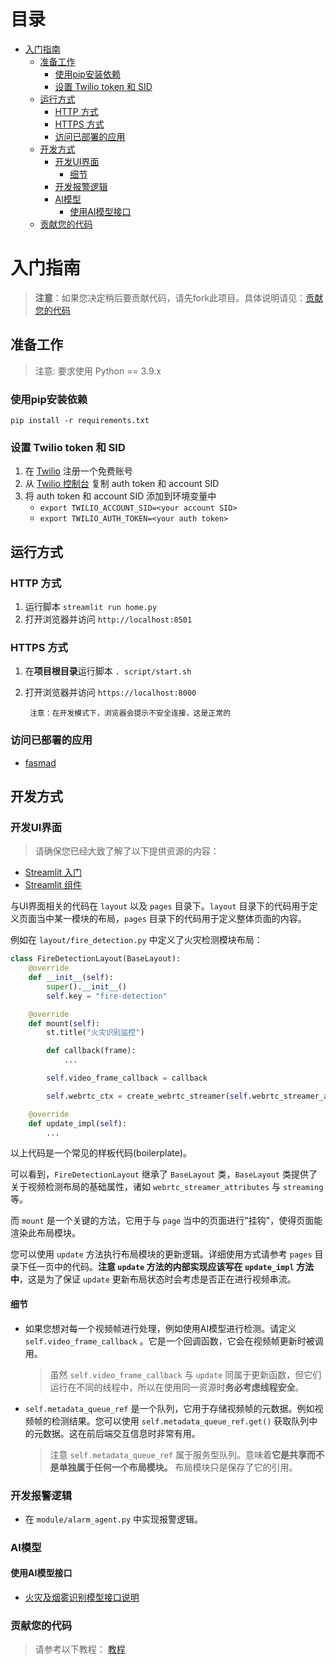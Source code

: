 目录
=================
- [入门指南](#入门指南)
  * [准备工作](#准备工作)
    + [使用pip安装依赖](#使用pip安装依赖)
    + [设置 Twilio token 和 SID](#设置-twilio-token-和-sid)
  * [运行方式](#运行方式)
    + [HTTP 方式](#http-方式)
    + [HTTPS 方式](#https-方式)
    + [访问已部署的应用](#访问已部署的应用)
  * [开发方式](#开发方式)
    + [开发UI界面](#开发ui界面)
      - [细节](#细节)
    + [开发报警逻辑](#开发报警逻辑)
    + [AI模型](#ai模型)
      - [使用AI模型接口](#使用ai模型接口)
  * [贡献您的代码](#贡献您的代码)

# 入门指南
> **注意**：如果您决定稍后要贡献代码，请先fork此项目。具体说明请见：[贡献您的代码](#贡献您的代码)
## 准备工作
> 注意: 要求使用 Python == 3.9.x
### 使用pip安装依赖
```pip install -r requirements.txt```

### 设置 Twilio token 和 SID
1. 在 [Twilio](https://twilio.com/) 注册一个免费账号
2. 从 [Twilio 控制台](https://www.twilio.com/console) 复制 auth token 和 account SID
3. 将 auth token 和 account SID 添加到环境变量中
    - ```export TWILIO_ACCOUNT_SID=<your account SID>```
    - ```export TWILIO_AUTH_TOKEN=<your auth token>```
    
## 运行方式
### HTTP 方式
1. 运行脚本 ```streamlit run home.py```
2. 打开浏览器并访问 ```http://localhost:8501```

### HTTPS 方式
1. 在**项目根目录**运行脚本 ```. script/start.sh```
2. 打开浏览器并访问 ```https://localhost:8000```

        注意：在开发模式下，浏览器会提示不安全连接，这是正常的

### 访问已部署的应用
- [fasmad](https://fasmad.streamlit.app)

## 开发方式

### 开发UI界面
> 请确保您已经大致了解了以下提供资源的内容：
- [Streamlit 入门](https://docs.streamlit.io/en/stable/getting_started.html)
- [Streamlit 组件](https://docs.streamlit.io/en/stable/api.html)

与UI界面相关的代码在 ```layout``` 以及 ```pages``` 目录下。```layout``` 目录下的代码用于定义页面当中某一模块的布局，```pages``` 目录下的代码用于定义整体页面的内容。

例如在 ```layout/fire_detection.py``` 中定义了火灾检测模块布局：
```python
class FireDetectionLayout(BaseLayout):
    @override
    def __init__(self):
        super().__init__()
        self.key = "fire-detection"

    @override
    def mount(self):
        st.title("火灾识别监控")

        def callback(frame):
            ...

        self.video_frame_callback = callback

        self.webrtc_ctx = create_webrtc_streamer(self.webrtc_streamer_attributes)

    @override
    def update_impl(self):
        ...
```
以上代码是一个常见的样板代码(boilerplate)。

可以看到，```FireDetectionLayout``` 继承了 ```BaseLayout``` 类，```BaseLayout``` 类提供了关于视频检测布局的基础属性，诸如 ```webrtc_streamer_attributes``` 与 ```streaming``` 等。

而 ```mount``` 是一个关键的方法，它用于与 ```page``` 当中的页面进行"挂钩"，使得页面能渲染此布局模块。

您可以使用 ```update``` 方法执行布局模块的更新逻辑。详细使用方式请参考 ```pages``` 目录下任一页中的代码。**注意 ```update``` 方法的内部实现应该写在 ```update_impl``` 方法中**，这是为了保证 ```update``` 更新布局状态时会考虑是否正在进行视频串流。

#### 细节

- 如果您想对每一个视频帧进行处理，例如使用AI模型进行检测。请定义 ```self.video_frame_callback``` 。它是一个回调函数，它会在视频帧更新时被调用。

    > 虽然 ```self.video_frame_callback``` 与 ```update``` 同属于更新函数，但它们运行在不同的线程中，所以在使用同一资源时**务必考虑线程安全**。

- ```self.metadata_queue_ref``` 是一个队列，它用于存储视频帧的元数据。例如视频帧的检测结果。您可以使用 ```self.metadata_queue_ref.get()``` 获取队列中的元数据。这在前后端交互信息时非常有用。
    > 注意 ```self.metadata_queue_ref``` 属于服务型队列。意味着**它是共享而不是单独属于任何一个布局模块。** 布局模块只是保存了它的引用。

### 开发报警逻辑

- 在 ```module/alarm_agent.py``` 中实现报警逻辑。

### AI模型

#### 使用AI模型接口
- [火灾及烟雾识别模型接口说明](https://github.com/sweetbrulee/fasmad-streamlit/blob/67889a8d58fe4d3eca372b06fc9d64c7044f1dec/service/kernel/firedetection/README.md)

### 贡献您的代码
> 请参考以下教程：
[教程](https://github.com/firstcontributions/first-contributions/blob/eba56b782a3dbbfad3c3f381601bd1e099e2b5ec/translations/README.zh-cn.md)
